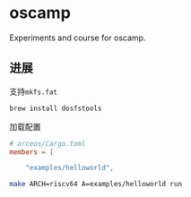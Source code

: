 # oscamp
Experiments and course for oscamp.

## 进展 

支持`mkfs.fat`

```bash
brew install dosfstools
```


加载配置
```toml
# arceos/Cargo.toml
members = [

    "examples/helloworld",
```

```bash
make ARCH=riscv64 A=examples/helloworld run
```